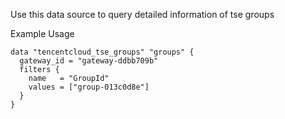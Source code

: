 Use this data source to query detailed information of tse groups

Example Usage

```hcl
data "tencentcloud_tse_groups" "groups" {
  gateway_id = "gateway-ddbb709b"
  filters {
    name   = "GroupId"
    values = ["group-013c0d8e"]
  }
}
```